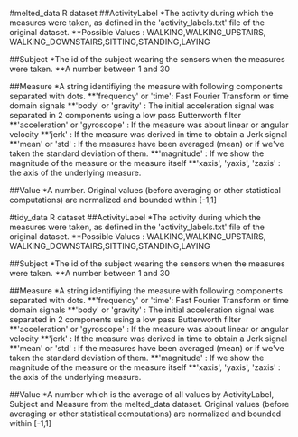 #melted_data R dataset
##ActivityLabel
*The activity during which the measures were taken, as defined in the 'activity_labels.txt' file of the original dataset.
**Possible Values : WALKING,WALKING_UPSTAIRS, WALKING_DOWNSTAIRS,SITTING,STANDING,LAYING

##Subject
*The id of the subject wearing the sensors when the measures were taken.
**A number between 1 and 30

##Measure
*A string identifiying the measure with following components separated with dots.
**'frequency' or 'time': Fast Fourier Transform or time domain signals
**'body' or 'gravity' : The initial acceleration signal was separated in 2 components using a low pass Butterworth filter
**'acceleration' or 'gyroscope' : If the measure was about linear or angular velocity 
**'jerk' : If the measure was derived in time to obtain a Jerk signal
**'mean' or 'std' : If the measures have been averaged (mean) or if we've taken the standard deviation of them.
**'magnitude' : If we show the magnitude of the measure or the measure itself
**'xaxis', 'yaxis', 'zaxis' : the axis of the underlying measure.

##Value
*A number. Original values (before averaging or other statistical computations) are normalized and bounded within [-1,1]

#tidy_data R dataset
##ActivityLabel
*The activity during which the measures were taken, as defined in the 'activity_labels.txt' file of the original dataset.
**Possible Values : WALKING,WALKING_UPSTAIRS, WALKING_DOWNSTAIRS,SITTING,STANDING,LAYING

##Subject
*The id of the subject wearing the sensors when the measures were taken.
**A number between 1 and 30

##Measure
*A string identifiying the measure with following components separated with dots.
**'frequency' or 'time': Fast Fourier Transform or time domain signals
**'body' or 'gravity' : The initial acceleration signal was separated in 2 components using a low pass Butterworth filter
**'acceleration' or 'gyroscope' : If the measure was about linear or angular velocity 
**'jerk' : If the measure was derived in time to obtain a Jerk signal
**'mean' or 'std' : If the measures have been averaged (mean) or if we've taken the standard deviation of them.
**'magnitude' : If we show the magnitude of the measure or the measure itself
**'xaxis', 'yaxis', 'zaxis' : the axis of the underlying measure.

##Value
*A number which is the average of all values by ActivityLabel, Subject and Measure from the melted_data dataset. Original values (before averaging or other statistical computations) are normalized and bounded within [-1,1]
